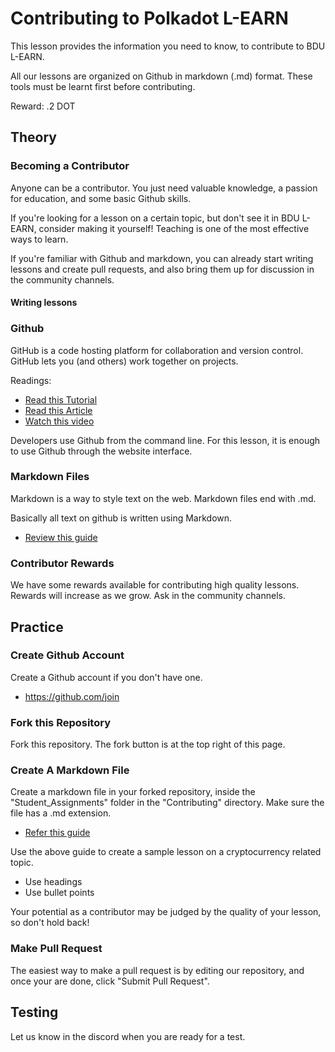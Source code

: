 # Contributing to Polkadot L-EARN
This lesson provides the information you need to know, to contribute to BDU L-EARN.

All our lessons are organized on Github in markdown (.md) format. These tools must be learnt first before contributing.

Reward: .2 DOT

## Theory

### Becoming a Contributor
Anyone can be a contributor. You just need valuable knowledge, a passion for education, and some basic Github skills.

If you're looking for a lesson on a certain topic, but don't see it in BDU L-EARN, consider making it yourself! Teaching is one of the most effective ways to learn.

If you're familiar with Github and markdown, you can already start
writing lessons and create pull requests, and also bring them up for discussion in the community channels.  

#### Writing lessons

### Github

GitHub is a code hosting platform for collaboration and version control. GitHub lets you (and others) work together on projects.

Readings:
* [Read this Tutorial](https://www.w3schools.com/whatis/whatis_github.asp)
* [Read this Article](https://www.howtogeek.com/180167/htg-explains-what-is-github-and-what-do-geeks-use-it-for/)
* [Watch this video](https://www.youtube.com/watch?v=w3jLJU7DT5E)

Developers use Github from the command line. For this lesson, it is enough to use Github through the website interface.

### Markdown Files

Markdown is a way to style text on the web. Markdown files end with .md.

Basically all text on github is written using Markdown.

* [Review this guide](https://guides.github.com/features/mastering-markdown/)

### Contributor Rewards

We have some rewards available for contributing high quality lessons. Rewards will increase as we grow.  Ask in the community channels.

## Practice
### Create Github Account
Create a Github account if you don't have one.
* https://github.com/join

### Fork this Repository
Fork this repository. The fork button is at the top right of this page.

### Create A Markdown File
Create a markdown file in your forked repository, inside the "Student_Assignments" folder in the "Contributing" directory. Make sure the file has a .md extension.

* [Refer this guide](https://guides.github.com/features/mastering-markdown/)

Use the above guide to create a sample lesson on a cryptocurrency related topic.
* Use headings
* Use bullet points

Your potential as a contributor may be judged by the quality of your lesson, so don't hold back!


### Make Pull Request
The easiest way to make a pull request is by editing our repository, and once your are done, click "Submit Pull Request".




## Testing
Let us know in the discord when you are ready for a test.
